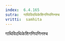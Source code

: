 ```yaml
---
index:  6.4.165
sutra:  गाथिविदथिकेशिगणिपणिनश्च
vritti:  samhita 
---
```


गाथिविदथिकेशिगणिपणिनश्च

